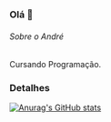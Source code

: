 ### Olá 👋

###### Sobre o André
Cursando Programação.

### Detalhes
[![Anurag's GitHub stats](httpsgithub-readme-stats.vercel.appapiusername=defipenguin&show_icons=true&theme=dark)](httpsgithub.comanuraghazragithub-readme-stats)
